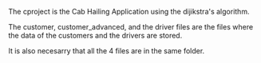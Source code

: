 The cproject is the Cab Hailing Application using the dijikstra's algorithm.

The customer, customer_advanced, and the driver files are the files where the data of the customers and the drivers are stored.

It is also necesarry that all the 4 files are in the same folder.
